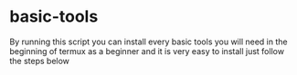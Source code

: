 # basic-tools
By running this script you can install every basic tools you will need in the beginning of termux as a beginner and it is very easy to install just follow the steps below
